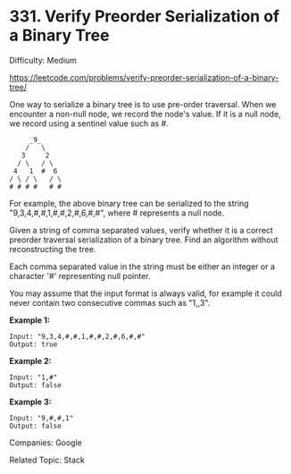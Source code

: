 # 331. Verify Preorder Serialization of a Binary Tree

Difficulty: Medium

https://leetcode.com/problems/verify-preorder-serialization-of-a-binary-tree/

One way to serialize a binary tree is to use pre-order traversal. When we encounter a non-null node, we record the node's value. If it is a null node, we record using a sentinel value such as #.
```
     _9_
    /   \
   3     2
  / \   / \
 4   1  #  6
/ \ / \   / \
# # # #   # #
```
For example, the above binary tree can be serialized to the string "9,3,4,#,#,1,#,#,2,#,6,#,#", where # represents a null node.

Given a string of comma separated values, verify whether it is a correct preorder traversal serialization of a binary tree. Find an algorithm without reconstructing the tree.

Each comma separated value in the string must be either an integer or a character '#' representing null pointer.

You may assume that the input format is always valid, for example it could never contain two consecutive commas such as "1,,3".

**Example 1:**
```
Input: "9,3,4,#,#,1,#,#,2,#,6,#,#"
Output: true
```

**Example 2:**  
```
Input: "1,#"
Output: false
```

**Example 3:**  
```
Input: "9,#,#,1"
Output: false
```

Companies: Google

Related Topic: Stack
